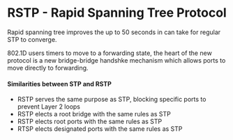 # RSTP - Rapid Spanning Tree Protocol

Rapid spanning tree improves the up to 50 seconds in can take for regular STP to converge.

802.1D users timers to move to a forwarding state, the heart of the new protocol is a new bridge-bridge handshke mechanism which allows ports to move directly to forwarding. 

#### Similarities between STP and RSTP

- RSTP serves the same purpose as STP, blocking specific ports to prevent Layer 2 loops
- RSTP elects a root bridge with the same rules as STP
- RSTP elects root ports with the same rules as STP
- RTSP elects designated ports with the same rules as STP